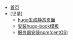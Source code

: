 <!-- docs/_sidebar.md -->

- [首页](/README)
- [记录]
  - [hugo生成静态页面](books/hugo生成静态页面.md)
  - [安装hugo-book模板](books/安装hugo-book模板.md)
  - [服务器安装npm(centOS)](books/服务器安装npm(centOS).md)